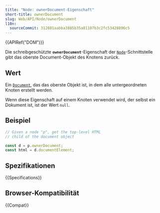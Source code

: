 ```yaml
---
title: "Node: ownerDocument-Eigenschaft"
short-title: ownerDocument
slug: Web/API/Node/ownerDocument
l10n:
  sourceCommit: 312081aabba3885b35a81107b3c2fc53428896c5
---
```


{{APIRef("DOM")}}

Die schreibgeschützte **`ownerDocument`**-Eigenschaft der [`Node`](/de/docs/Web/API/Node)-Schnittstelle
gibt das oberste Document-Objekt des Knotens zurück.

## Wert

Ein [`Document`](/de/docs/Web/API/Document), das das oberste Objekt ist, in dem alle untergeordneten Knoten erstellt werden.

Wenn diese Eigenschaft auf einem Knoten verwendet wird, der selbst ein Dokument ist, ist der Wert `null`.

## Beispiel

```js
// Given a node "p", get the top-level HTML
// child of the document object

const d = p.ownerDocument;
const html = d.documentElement;
```

## Spezifikationen

{{Specifications}}

## Browser-Kompatibilität

{{Compat}}
